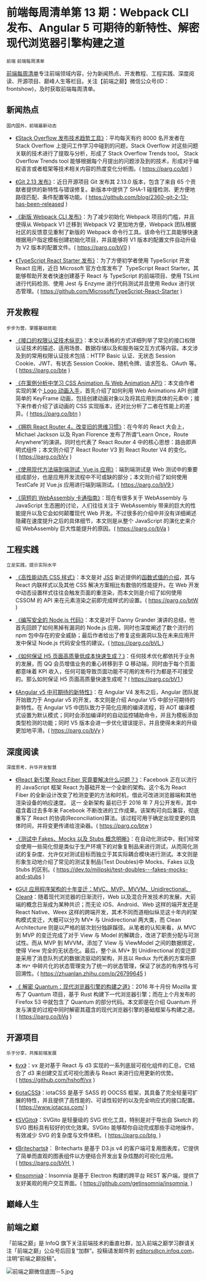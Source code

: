 # 前端每周清单第 13 期：Webpack CLI 发布、Angular 5 可期待的新特性、解密现代浏览器引擎构建之道

`前端` `前端每周清单`

[前端每周清单](http://www.infoq.com/cn/FE-Weekly)专注前端领域内容，分为新闻热点、开发教程、工程实践、深度阅读、开源项目、巅峰人生等栏目。关注【前端之巅】微信公众号(ID：frontshow)，及时获取前端每周清单。

## 新闻热点

`国内国外，前端最新动态`

* [《Stack Overflow 发布技术趋势工具》](https://parg.co/btI)：平均每天有约 8000 名开发者在 Stack Overflow 上提问工作学习中碰到的问题，Stack Overflow 对这些问题关联的技术进行了提取与分析，形成了 Stack Overflow Trends tool。 Stack Overflow Trends tool 能够根据每个月提出的问题涉及到的技术，形成对于编程语言或者框架等技术相关内容的热度变化分析图。( https://parg.co/btI )

* [《Git 2.13 发布》](https://github.com/blog/2360-git-2-13-has-been-released)：近日开源项目 Git 发布其 2.13.0 版本，包含了来自 65 个贡献者提供的新特性与错误修复。新版本中提供了 SHA-1 碰撞检测、更方便地路径匹配、条件配置等功能。( https://github.com/blog/2360-git-2-13-has-been-released )

* [《新版 Webpack CLI 发布》](https://medium.com/webpack/announcing-the-new-webpack-cli-75ce1d9b8663)：为了减少初始化 Webpack 项目的门槛，并且使得从 Webpack V1 迁移到 Webpack V2 更加地方便，Webpack 团队根据社区的反馈意见重制了新版的 Webpack 命令行工具。该命令行工具能够快速根据用户指定模板创建初始化项目，并且能够将 V1 版本的配置文件自动升级为 V2 版本的配置文件。( https://parg.co/bV0 )

* [《TypeScript React Starter 发布》](https://github.com/Microsoft/TypeScript-React-Starter)：为了方便初学者使用 TypeScript 开发 React 应用，近日 Microsoft 官方仓库发布了  TypeScript React Starter。其能够帮助开发者快速创建基于 React 与 TypeScript 的前端项目、使用 TSLint 进行代码检测、使用 Jest 与 Enzyme 进行代码测试并且使用 Redux 进行状态管理。( https://github.com/Microsoft/TypeScript-React-Starter )

## 开发教程

`步步为营，掌握基础技能`

* [《接口的权限认证技术纵览》](https://parg.co/bte)：本文以表格的方式详细列举了常见的接口权限认证技术的描述、适用场景、数据存储以及和服务端交互方式等内容。本文涉及到的常用权限认证技术包括：HTTP Basic 认证、无状态 Session Cookie、JWT、有状态 Session Cookie、随机令牌、请求签名、OAuth 等。( https://parg.co/bte )

* [《在案例分析中学习 CSS Animation 与 Web Animation API》](https://parg.co/btn)：本文由作者实现的某个[ Logo 动画入手](https://bitsofco.de/how-i-animated-the-bitsofcode-logo/)，首先介绍了如何利用 Web Animations API 创建简单的 KeyFrame 动画，包括创建动画对象以及将其应用到具体的元素中；接下来作者介绍了该动画的 CSS 实现版本，还对比分析了二者在性能上的差异。( https://parg.co/btn )

* [《拥抱 React Router 4，改变旧的思维习惯》](https://parg.co/bVv)：在今年的 React 大会上，Michael Jackson 以及 Ryan Florence 发布了所谓“Learn Once，Route Anywhere”的演讲。同时也代表了 React Router 4 中的核心思想：路由即声明式组件；本文则介绍了 React Router V3 到 React Router V4 的变化。( https://parg.co/bVv )

* [《使用现代方法端到端测试  Vue.js 应用》](https://parg.co/bV9)：端到端测试是 Web 测试中的重要组成部分，也是应用开发流程中不可或缺的部分；本文则介绍了如何使用 TestCafe 对 Vue.js 应用进行端到端测试。( https://parg.co/bV9 )

- [《简短的 WebAssembly 卡通指南》](https://parg.co/bVa)：现在有很多关于 WebAssembly 与 JavaScript 生态圈的讨论，人们往往关注于 WebAssembly 带来的巨大的性能提升以及它会如何颠覆现代 Web 开发。不过很多的介绍中并没有详细阐述隐藏在速度提升之后的具体细节，本文则是从整个 JavaScript 的演化史来介绍 WebAssembly 巨大性能提升的原因。( https://parg.co/bVa )

## 工程实践

`立足实践，提示实际水平`

* [《高性能动态 CSS 样式》](https://parg.co/btW)：本文是对 [JSS](http://cssinjs.org/) 新近提供的[函数式值的介绍](http://cssinjs.org/json-api?v=v7.1.1#function-values)，其与 React 内联样式以及其他 CSS 解决方案相比有数倍的性能提升。在 Web 开发中动态设置样式往往会触发页面的重渲染，而本文则是介绍了如何使用 CSSOM 的 API 来在元素渲染之前即完成样式的设置。( https://parg.co/btW )

* [《编写安全的 Node.js 代码》](https://parg.co/bVL)：本文是对于 Danny Grander 演讲的总结，他首先回顾了如何黑掉有漏洞的 Node.js 应用，同时也深度阐述了数个流行的 npm 包中存在的安全威胁；最后作者给出了修复这些漏洞以及在未来应用开发中保证 Node.js 代码安全性的建议。( https://parg.co/bVL )

* [《如何保证 H5 页面高质量低成本快速生成？》](https://parg.co/bV1)：任何技术优化都依托于业务的发展，而 QQ 会员增值业务的重心转移到手 Q 移动端，同时由于每个页面都意味着 KPI 收入，任何可能导致页面功能不可用的发布行为都是不可接受的。那么如何保证 H5 页面高质量快速生成呢？( https://parg.co/bV1 )

* [《Angular v5 中可期待的新特性》](https://parg.co/bVy)：在 Angular V4 发布之后，Angular 团队就开始致力于 Angular v5 的开发，本文则是介绍 Angular V5 中部分可期待的新特性。在 Angular V5 中团队致力于简化应用的编译流程，将 AOT 编译模式设置为默认模式；同时会添加编译时的自动监控辅助命令，并且为模板添加类型检测的功能；同时 V5 版本会进一步优化错误提示，并且使得未来的升级更加地平滑。( https://parg.co/bVy )

## 深度阅读

`深度思考，升华开发智慧`

* [《React 新引擎 React Fiber 究竟要解决什么问题？》](https://parg.co/btw)：Facebook 正在以流行的 JavaScript 框架 React 为基础开发一个全新的架构。这个名为 React Fiber 的全新设计改变了检测变更的方法和时机，借此可改进浏览器端和其他渲染设备的响应速度。 这一 全新架构 最初已于 2016 年 7 月公开发布，其中蕴含着过去多年来 Facebook 不断改进的工作成果。该架构可向后兼容，彻底重写了 React 的协调(Reconciliation)算法。该过程可用于确定出现变更的具体时间，并将变更传递给渲染器。( https://parg.co/btw )

* [《测试中 Fakes、Mocks 以及 Stubs 概念明晰》](https://dev.to/milipski/test-doubles---fakes-mocks-and-stubs)：在自动化测试中，我们经常会使用一些简化但是类似于生产环境下的对象复制品来进行测试，从而简化测试的复杂度、允许仅对测试目标而独立于其实际耦合模块进行测试。本文则是形象生动地介绍了常见的测试复制品(Test Doubles)中 Mocks、Fakes 以及 Stubs 的区别。( https://dev.to/milipski/test-doubles---fakes-mocks-and-stubs )

* [《GUI 应用程序架构的十年变迁：MVC、MVP、MVVM、Unidirectional、Clean》](https://zhuanlan.zhihu.com/p/26799645)：随着现代浏览器的日渐流行，Web 以及混合开发技术的发展，大前端的概念日渐成为某种共识；而无论 iOS、Android、Web 这样的端开发还是 React Native、Weex 这样的跨端开发，其术不同而道相似纵览这十年内的架构模式变迁，大概可以分为 MV* 与 Unidirectional 两大类，而 Clean Architecture 则是以严格的层次划分独辟蹊径。从笔者的认知来看，从 MVC 到 MVP 的变迁完成了对于 View 与 Model 的解耦合，改进了职责分配与可测试性。而从 MVP 到 MVVM，添加了 View 与 ViewModel 之间的数据绑定，使得 View 完全的无状态化。最后，整个从 MV* 到 Unidirectional 的变迁即是采用了消息队列式的数据流驱动的架构，并且以 Redux 为代表的方案将原本 `MV*` 中碎片化的状态管理变为了统一的状态管理，保证了状态的有序性与可回溯性。( https://zhuanlan.zhihu.com/p/26799645 )

* [《 解密 Quantum：现代浏览器引擎的构建之道》](https://parg.co/bVg)：2016 年十月份 Mozilla 宣布了 Quantum 项目，基于 Rust 构建下一代浏览器引擎；而在上个月发布的 Firefox 53 中就包含了 Quantum 的部分代码。本文即是在介绍 Quantum 开发与演变的过程中同时解密其蕴含的现代浏览器引擎的基础框架与构建之道。( https://parg.co/bVg )

## 开源项目

`乐于分享，共推前端发展`

* [《vx》](https://github.com/hshoff/vx)：vx 是对基于 React 与 d3 实现的一系列底层可视化组件的汇总，它结合了 d3 来创建交互式可视化图表与 React 来进行应用更新的优势。( https://github.com/hshoff/vx )

* [《iotaCSS》](https://www.iotacss.com/)：iotaCSS 是基于 SASS 的 OOCSS 框架，其具备了完全轻量可扩展的特性，并且提供了高性能的、可读性较好的以及完全响应式的接口配置。( https://www.iotacss.com/ )

* [《SVGito》](https://parg.co/btg)：SVGito 是轻量级的 SVG 优化工具，特别是对于导出自 Sketch 的 SVG 图标具有较好的优化效果。SVGito 能够帮你自动完成那些手动地操作，有效减少 SVG 的复杂度与文件体积。( https://parg.co/btg  )

* [《Britecharts》](https://parg.co/bVH)： Britecharts 是基于 D3.js v4 的客户端可复用图表库，它提供了简单而直观的图表组件以方便结合开发出复杂炫酷的可视化应用。( https://parg.co/bVH  )

* [《Insomnia》](https://github.com/getinsomnia/insomnia)：Insomnia 是基于 Electron 构建的跨平台 REST 客户端，提供了友好美观的用户交互界面。( https://github.com/getinsomnia/insomnia  )

## 巅峰人生

## 前端之巅

「前端之巅」是 InfoQ 旗下关注前端技术的垂直社群，加入前端之巅学习群请关注「前端之巅」公众号后回复“加群”。投稿请发邮件到 editors@cn.infoq.com，注明“前端之巅投稿”。

![前端之巅微信底图－5.jpg](http://upload-images.jianshu.io/upload_images/1647496-01712a993d2b23de.jpg?imageMogr2/auto-orient/strip%7CimageView2/2/w/1240)
